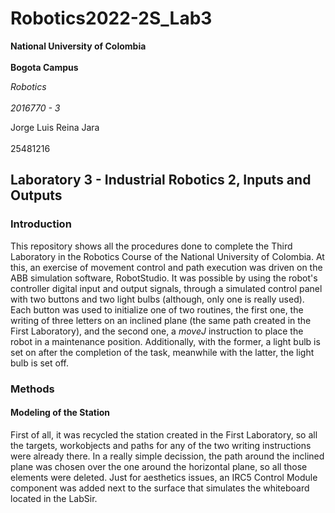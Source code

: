 # Robotics2022-2S_Lab3
  **National University of Colombia**<br/>  
  **Bogota Campus**

  _Robotics_<br/>  
  _2016770 - 3_  

  Jorge Luis Reina Jara<br/>  
  25481216

## Laboratory 3 - Industrial Robotics 2, Inputs and Outputs

### Introduction
This repository shows all the procedures done to complete the Third Laboratory in the Robotics Course of the National University of Colombia. At this, an exercise of movement control and path execution was driven on the ABB simulation software, RobotStudio. It was possible by using the robot's controller digital input and output signals, through a simulated control panel with two buttons and two light bulbs (although, only one is really used). Each button was used to initialize one of two routines, the first one, the writing of three letters on an inclined plane (the same path created in the First Laboratory), and the second one, a _moveJ_ instruction to place the robot in a maintenance position. Additionally, with the former, a light bulb is set on after the completion of the task, meanwhile with the latter, the light bulb is set off.

### Methods
#### Modeling of the Station
First of all, it was recycled the station created in the First Laboratory, so all the targets, workobjects and paths for any of the two writing instructions were already there. In a really simple decission, the path around the inclined plane was chosen over the one around the horizontal plane, so all those elements were deleted. Just for aesthetics issues, an IRC5 Control Module component was added next to the surface that simulates the whiteboard located in the LabSir.
